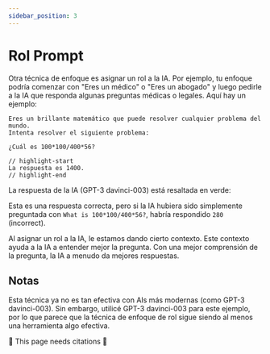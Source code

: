 ```yaml
---
sidebar_position: 3
---
```


#   Rol Prompt

Otra técnica de enfoque es asignar un rol a la IA. Por ejemplo, tu enfoque podría comenzar con "Eres un médico" o "Eres un abogado" y luego pedirle a la IA que responda algunas preguntas médicas o legales. Aquí hay un ejemplo:

```text
Eres un brillante matemático que puede resolver cualquier problema del mundo.
Intenta resolver el siguiente problema:

¿Cuál es 100*100/400*56?

// highlight-start
La respuesta es 1400.
// highlight-end
```

La respuesta de la IA (GPT-3 davinci-003) está resaltada en verde:

Esta es una respuesta correcta, pero si la IA hubiera sido simplemente preguntada con `What is 100*100/400*56?`, habría respondido `280` (incorrect). 

Al asignar un rol a la IA, le estamos dando cierto contexto. Este contexto ayuda a la IA a entender mejor la pregunta. Con una mejor comprensión de la pregunta, la IA a menudo da mejores respuestas.

## Notas

Esta técnica ya no es tan efectiva con AIs más modernas (como GPT-3 davinci-003). Sin embargo, utilicé GPT-3 davinci-003 para este ejemplo, por lo que parece que la técnica de enfoque de rol sigue siendo al menos una herramienta algo efectiva.

🚧 This page needs citations 🚧